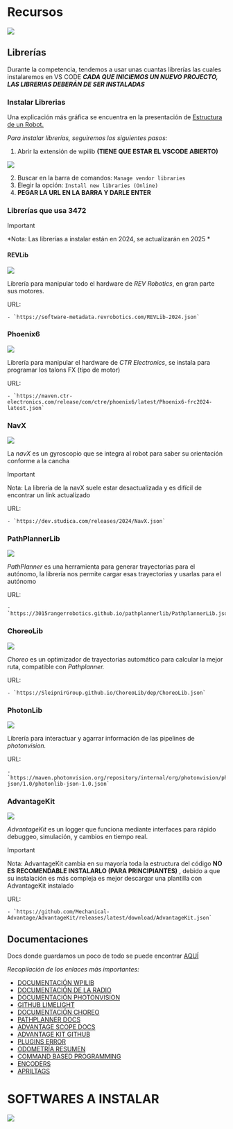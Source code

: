 # Recursos

![](/Images/Pathpl.png)

## Librerías
Durante la competencia, tendemos a usar unas cuantas librerías las cuales instalaremos en VS CODE ***CADA QUE INICIEMOS UN NUEVO PROJECTO, LAS LIBRERIAS DEBERÁN DE SER INSTALADAS***

### Instalar Librerias

Una explicación más gráfica se encuentra en la presentación de [Estructura de un Robot.](https://www.canva.com/design/DAGOiRPhLsQ/O6h79IyM5yVCcMSFUxmIYw/view?utm_content=DAGOiRPhLsQ&utm_campaign=designshare&utm_medium=link&utm_source=editor)

*Para instalar librerías, seguiremos los siguientes pasos:*

1. Abrir la extensión de wpilib **(TIENE QUE ESTAR EL VSCODE ABIERTO)**

![](/Images/Ext.png)

2. Buscar en la barra de comandos: `Manage vendor libraries`
3. Elegir la opción: `Install new libraries (Online)`
4. **PEGAR LA URL EN LA BARRA Y DARLE ENTER**

### Librerías que usa 3472

>[!IMPORTANT]
>*Nota: Las librerías a instalar están en 2024, se actualizarán en 2025 *

#### REVLib

![](/Images/REV.png)

Librería para manipular todo el hardware de *REV Robotics*, en gran parte sus motores.

URL:

    - `https://software-metadata.revrobotics.com/REVLib-2024.json`

### Phoenix6

![](/Images/CTR.png)

Librería para manipular el hardware de *CTR Electronics*, se instala para programar los talons FX (tipo de motor)

URL:

    - `https://maven.ctr-electronics.com/release/com/ctre/phoenix6/latest/Phoenix6-frc2024-latest.json`

### NavX

![](/Images/NAVX2.png)

La *navX* es un gyroscopio que se integra al robot para saber su orientación conforme a la cancha

>[!IMPORTANT]
>Nota: La librería de la navX suele estar desactualizada y es difícil de encontrar un link actualizado 

URL:

    - `https://dev.studica.com/releases/2024/NavX.json`

### PathPlannerLib

![](/Images/PTH.png)

*PathPlanner* es una herramienta para generar trayectorias para el autónomo, la librería nos permite cargar esas trayectorias y usarlas para el autónomo

URL:

    - `https://3015rangerrobotics.github.io/pathplannerlib/PathplannerLib.json`

### ChoreoLib

![](/Images/CHOR.png)

*Choreo* es un optimizador de trayectorias automático para calcular la mejor ruta, compatible con *Pathplanner.*

URL:

    - `https://SleipnirGroup.github.io/ChoreoLib/dep/ChoreoLib.json`

### PhotonLib

![](/Images/PHOT.png)

Librería para interactuar y agarrar información de las pipelines de *photonvision.*

URL:

    - `https://maven.photonvision.org/repository/internal/org/photonvision/photonlib-json/1.0/photonlib-json-1.0.json`

### AdvantageKit

![](/Images/ADV.png)

*AdvantageKit* es un logger que funciona mediante interfaces para rápido debuggeo, simulación, y cambios en tiempo real.

>[!IMPORTANT]
>Nota: AdvantageKit cambia en su mayoría toda la estructura del código **NO ES RECOMENDABLE INSTALARLO (PARA PRINCIPIANTES)** , debido a que su instalación es más compleja es mejor descargar una plantilla con AdvantageKit instalado

URL:

    - `https://github.com/Mechanical-Advantage/AdvantageKit/releases/latest/download/AdvantageKit.json`

## Documentaciones
Docs donde guardamos un poco de todo se puede encontrar [AQUÍ](https://docs.google.com/document/d/1FQqJdlqdG4yySafQjJochPPrOaDmexw4Ws00bfmPxpU/edit)

*Recopilación de los enlaces más importantes:*

- [DOCUMENTACIÓN WPILIB](https://docs.wpilib.org/en/stable/index.html)
- [DOCUMENTACIÓN DE LA RADIO](https://docs.wpilib.org/en/stable/docs/zero-to-robot/step-3/radio-programming.html)
- [DOCUMENTACIÓN PHOTONVISION](https://docs.photonvision.org/en/latest/)
- [GITHUB LIMELIGHT](https://github.com/LimelightVision/limelightlib-wpijava?tab=readme-ov-file)
- [DOCUMENTACIÓN CHOREO](https://sleipnirgroup.github.io/Choreo/)
- [PATHPLANNER DOCS](https://pathplanner.dev/home.html)
- [ADVANTAGE SCOPE DOCS](https://docs.advantagescope.org/)
- [ADVANTAGE KIT GITHUB](https://github.com/Mechanical-Advantage/AdvantageKit/tree/main)
- [PLUGINS ERROR](https://docs.wpilib.org/en/stable/docs/yearly-overview/known-issues.html)
- [ODOMETRÍA RESUMEN](https://docs.google.com/document/d/16U1POgTQF0mef69y7STbDaX4ksgq5o8mM7ESzRu8YzU/edit?usp=sharing)
- [COMMAND BASED PROGRAMMING](https://docs.wpilib.org/en/latest/docs/software/commandbased/index.html)
- [ENCODERS](https://docs.wpilib.org/en/stable/docs/software/hardware-apis/sensors/encoders-software.html)
- [APRILTAGS](https://docs.wpilib.org/es/stable/docs/software/vision-processing/apriltag/apriltag-intro.html)


# SOFTWARES A INSTALAR

![](/Images/REC.png)
